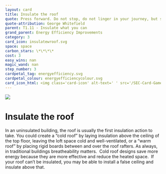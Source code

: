 ```yaml
---
layout: card
title: Insulate the roof
quote: Press forward. Do not stop, do not linger in your journey, but strive for the mark set before you.
quote-attribution: George Whitefield
parent: T1.11 - Insulate what you can
grand_parent: Energy Efficiency Improvements 
category: 3
card_icon: insulatewroof.svg
space: space
carbon_stars: \*\*\*\*
cost: 3
easy_wins: nan
magic_wand: nan
step_number: 3
cardpetal_tag: energyefficiency.svg
cardpetal_colour: energyefficiencycolour.svg
card_icon_html: <img class='card-icon' alt-text=' ' src='/SEC-Card-Game/graphics/card_icons/insulatewroof.svg'>
---
```


<img class='card-icon' alt-text=' ' src='/SEC-Card-Game/graphics/card_icons/insulatewroof.svg'>
<h1>Insulate the roof</h1>

<p>In an uninsulated building, the roof is usually the first insulation action to take. You could create a “cold roof” by laying insulation above the ceiling of the top floor, leaving the loft space cold and well-ventilated, or a “warm roof” by placing rigid boards between and over the roof rafters. As always, in traditional buildings breatheability matters.  Cold roof designs save more energy because they are more effective and reduce the heated space.  If your roof can’t be insulated, you may be able to install a false ceiling and insulate above that.</p> 

